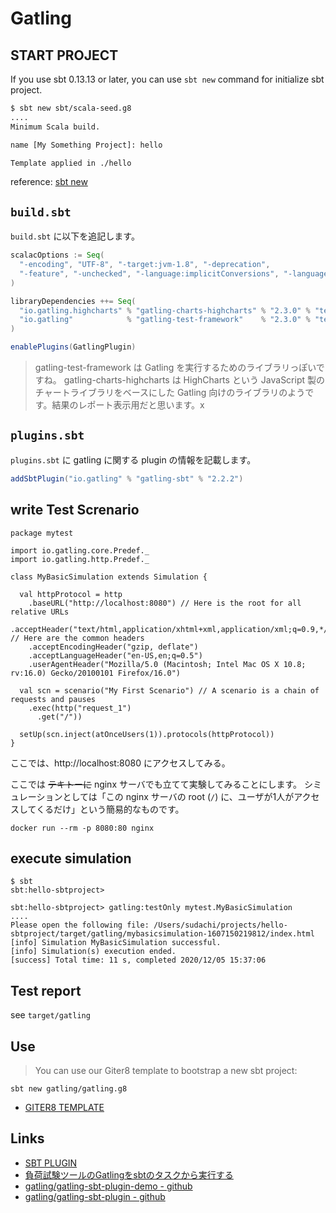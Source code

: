 # Gatling

## START PROJECT

If you use sbt 0.13.13 or later, you can use `sbt new` command for initialize sbt project.

```sh
$ sbt new sbt/scala-seed.g8
....
Minimum Scala build.

name [My Something Project]: hello

Template applied in ./hello
```

reference: [sbt new](https://www.scala-sbt.org/1.x/docs/ja/Hello.html)

## `build.sbt`

`build.sbt` に以下を追記します。

```build.sbt
scalacOptions := Seq(
  "-encoding", "UTF-8", "-target:jvm-1.8", "-deprecation",
  "-feature", "-unchecked", "-language:implicitConversions", "-language:postfixOps"
)

libraryDependencies ++= Seq(
  "io.gatling.highcharts" % "gatling-charts-highcharts" % "2.3.0" % "test",
  "io.gatling"            % "gatling-test-framework"    % "2.3.0" % "test"
)

enablePlugins(GatlingPlugin)
```

> gatling-test-framework は Gatling を実行するためのライブラリっぽいですね。
> gatling-charts-highcharts は HighCharts という JavaScript 製のチャートライブラリをベースにした Gatling 向けのライブラリのようです。結果のレポート表示用だと思います。x

## `plugins.sbt`

`plugins.sbt` に gatling に関する plugin の情報を記載します。

```plugins.sbt
addSbtPlugin("io.gatling" % "gatling-sbt" % "2.2.2")
```

## write Test Screnario

```src/test/scala/mytest/MyBasicSimulation
package mytest

import io.gatling.core.Predef._
import io.gatling.http.Predef._

class MyBasicSimulation extends Simulation {

  val httpProtocol = http
    .baseURL("http://localhost:8080") // Here is the root for all relative URLs
    .acceptHeader("text/html,application/xhtml+xml,application/xml;q=0.9,*/*;q=0.8") // Here are the common headers
    .acceptEncodingHeader("gzip, deflate")
    .acceptLanguageHeader("en-US,en;q=0.5")
    .userAgentHeader("Mozilla/5.0 (Macintosh; Intel Mac OS X 10.8; rv:16.0) Gecko/20100101 Firefox/16.0")

  val scn = scenario("My First Scenario") // A scenario is a chain of requests and pauses
    .exec(http("request_1")
      .get("/"))

  setUp(scn.inject(atOnceUsers(1)).protocols(httpProtocol))
}
```

ここでは、http://localhost:8080 にアクセスしてみる。

ここでは ~~テキトーに~~ nginx サーバでも立てて実験してみることにします。
シミュレーションとしては「この nginx サーバの root (`/`) に、ユーザが1人がアクセスしてくるだけ」という簡易的なものです。

```
docker run --rm -p 8080:80 nginx 
```

## execute simulation

```
$ sbt
sbt:hello-sbtproject> 

sbt:hello-sbtproject> gatling:testOnly mytest.MyBasicSimulation
....
Please open the following file: /Users/sudachi/projects/hello-sbtproject/target/gatling/mybasicsimulation-1607150219812/index.html
[info] Simulation MyBasicSimulation successful.
[info] Simulation(s) execution ended.
[success] Total time: 11 s, completed 2020/12/05 15:37:06
```

## Test report 

see `target/gatling`


## Use 

> You can use our Giter8 template to bootstrap a new sbt project:

```
sbt new gatling/gatling.g8
```

* [GITER8 TEMPLATE](https://gatling.io/docs/current/extensions/giter8_template/#g8-template)

## Links

* [SBT PLUGIN](https://gatling.io/docs/current/extensions/sbt_plugin/)
* [負荷試験ツールのGatlingをsbtのタスクから実行する](https://yoshinorin.net/2018/02/28/gatling-using-by-sbt/)
* [gatling/gatling-sbt-plugin-demo - github](https://github.com/gatling/gatling-sbt-plugin-demo)
* [gatling/gatling-sbt-plugin - github](https://github.com/gatling/gatling-sbt-plugin)
